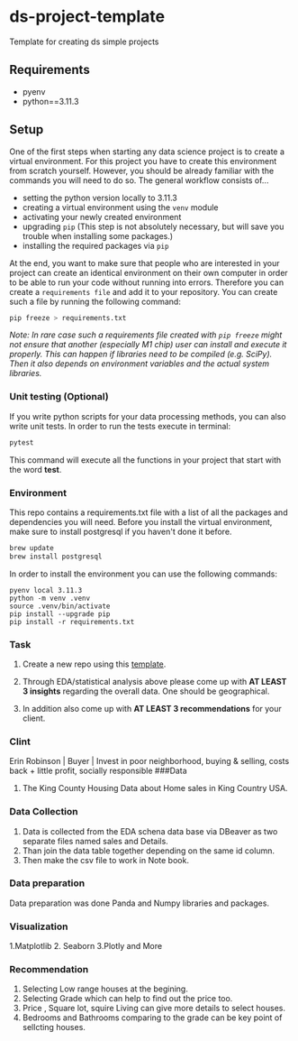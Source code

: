# ds-project-template

Template for creating ds simple projects

## Requirements

- pyenv
- python==3.11.3

## Setup

One of the first steps when starting any data science project is to create a virtual environment. For this project you have to create this environment from scratch yourself. However, you should be already familiar with the commands you will need to do so. The general workflow consists of... 

* setting the python version locally to 3.11.3
* creating a virtual environment using the `venv` module
* activating your newly created environment 
* upgrading `pip` (This step is not absolutely necessary, but will save you trouble when installing some packages.)
* installing the required packages via `pip`

At the end, you want to make sure that people who are interested in your project can create an identical environment on their own computer in order to be able to run your code without running into errors. Therefore you can create a `requirements file` and add it to your repository. You can create such a file by running the following command: 

```bash
pip freeze > requirements.txt
```

*Note: In rare case such a requirements file created with `pip freeze` might not ensure that another (especially M1 chip) user can install and execute it properly. This can happen if libraries need to be compiled (e.g. SciPy). Then it also depends on environment variables and the actual system libraries.*

### Unit testing (Optional)

If you write python scripts for your data processing methods, you can also write unit tests. In order to run the tests execute in terminal:

```bash
pytest
```

This command will execute all the functions in your project that start with the word **test**.


### Environment

This repo contains a requirements.txt file with a list of all the packages and dependencies you will need. Before you install the virtual environment, make sure to install postgresql if you haven't done it before.

```bash
brew update
brew install postgresql
```

In order to install the environment you can use the following commands:



```
pyenv local 3.11.3
python -m venv .venv
source .venv/bin/activate
pip install --upgrade pip
pip install -r requirements.txt
```
### Task

1. Create a new repo using this [template](https://github.com/spiced-academy/ds-eda-project-template).

2. Through EDA/statistical analysis above please come up with **AT LEAST 3 insights** regarding the overall data. One should be geographical.

3. In addition also come up with **AT LEAST 3 recommendations** for your client.
### Clint
Erin Robinson       | Buyer       | Invest in poor neighborhood, buying & selling, costs back + little profit, socially responsible
###Data 
1. The King County Housing Data about Home sales in King Country USA.
### Data Collection
1. Data is collected from the EDA schena data base via DBeaver as two separate files named sales and Details.
2. Than join the data table together depending on the same id column.
3. Then make the csv file to work in Note book.
### Data preparation
Data preparation was done Panda and Numpy libraries and packages.
### Visualization
1.Matplotlib
2. Seaborn
3.Plotly and More 
### Recommendation
1. Selecting Low range houses at the begining.
2. Selecting Grade which can help to find out the price too.
3. Price , Square lot, squire Living can give more details to select houses.
4. Bedrooms and Bathrooms comparing to the grade can be key point of sellcting houses.
   
